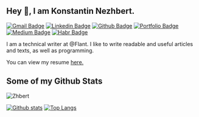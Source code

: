 ## Hey 👋, I am Konstantin Nezhbert.
[![Gmail Badge](https://img.shields.io/badge/-zhbert@yandex.ru-c14438?style=flat&logo=Gmail&logoColor=white&link=mailto:zhbert@yandex.ru)](mailto:zhbert@yandex.ru) 
[![Linkedin Badge](https://img.shields.io/badge/-zhbert-0072b1?style=flat&logo=Linkedin&logoColor=white&link=https://www.linkedin.com/in/zhbert/)](https://www.linkedin.com/in/zhbert/) [![Github Badge](https://img.shields.io/badge/-Zhbert-grey?style=flat&logo=github&logoColor=white&link=https://github.com/Zhbert/)](https://www.github.com/Zhbert/) [![Portfolio Badge](https://img.shields.io/badge/portfolio-web-blue?style=flat&link=https://zhbert.ru/programs.html/)](https://zhbert.ru/programs.html/) [![Medium Badge](https://img.shields.io/badge/-Zhbert-grey?style=flat&logo=Medium&logoColor=white&link=https://medium.com/@zhbert)](https://www.linkedin.com/in/zhbert/) [![Habr Badge](https://img.shields.io/badge/-Zhbert-629FBC?style=flat&logo=Habr&logoColor=white&link=https://habr.com/ru/users/Zhbert/)](https://www.linkedin.com/in/zhbert/) <p align='left'>I am a technical writer at @Flant. I like to write readable and useful articles and texts, as well as programming.</p><p align='left'> You can view my resume <a href='https://zhbert.ru/resume.html ' target=_blank><u>here</u>.</a></p>
## Some of my Github Stats
<p align=left> <img src=https://komarev.com/ghpvc/?username=Zhbert alt=Zhbert /> </p>

[![Github stats](https://github-readme-stats.vercel.app/api?username=Zhbert&show_icons=true&include_all_commits=true&theme=graywhite)](https://github.com/Zhbert/github-readme-stats)
[![Top Langs](https://github-readme-stats.vercel.app/api/top-langs/?username=Zhbert&layout=compact&theme=graywhite)](https://github.com/Zhbert/github-readme-stats)
